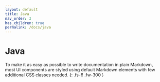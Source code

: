 ```yaml
---
layout: default
title: Java
nav_order: 3
has_children: true
permalink: /docs/java
---
```


# Java

To make it as easy as possible to write documentation in plain Markdown, most UI components are styled using default Markdown elements with few additional CSS classes needed.
{: .fs-6 .fw-300 }
